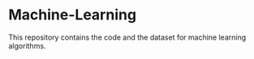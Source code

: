 # Machine-Learning
This repository contains the code and the dataset for machine learning algorithms.
